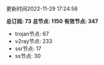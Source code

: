 更新时间2022-11-29 17:24:58

**总订阅: 73**
**总节点: 1150**
**有效节点: 347**
- trojan节点: 67
- v2ray节点: 233
- ssr节点: 17
- ss节点: 30
